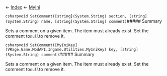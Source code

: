 ← [Index](Api-Index) ← [MyIni](VRage.Game.ModAPI.Ingame.Utilities.MyIni)

```csharpvoid SetComment([string](System.String) section, [string](System.String) name, [string](System.String) comment)```##### Summary

Sets a comment on a given item. The item must already exist. Set the comment to`null`to remove it.

```csharpvoid SetComment([MyIniKey](VRage.Game.ModAPI.Ingame.Utilities.MyIniKey) key, [string](System.String) comment)```##### Summary

Sets a comment on a given item. The item must already exist. Set the comment to`null`to remove it.

